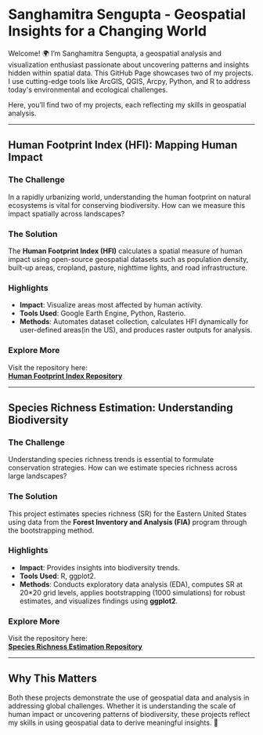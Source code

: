 # **Sanghamitra Sengupta - Geospatial Insights for a Changing World**

Welcome! 🌍 I’m Sanghamitra Sengupta, a geospatial analysis and visualization enthusiast passionate about uncovering patterns and insights hidden within spatial data. This GitHub Page showcases two of my projects. I use cutting-edge tools like ArcGIS, QGIS, Arcpy, Python, and R to address today's environmental and ecological challenges.

Here, you’ll find two of my projects, each reflecting my skills in geospatial analysis.

---

## **Human Footprint Index (HFI): Mapping Human Impact**

### **The Challenge**
In a rapidly urbanizing world, understanding the human footprint on natural ecosystems is vital for conserving biodiversity. How can we measure this impact spatially across landscapes?

### **The Solution**
The **Human Footprint Index (HFI)** calculates a spatial measure of human impact using open-source geospatial datasets such as population density, built-up areas, cropland, pasture, nighttime lights, and road infrastructure.

### **Highlights**
- **Impact**: Visualize areas most affected by human activity.  
- **Tools Used**: Google Earth Engine, Python, Rasterio.  
- **Methods**: Automates dataset collection, calculates HFI dynamically for user-defined areas(in the US), and produces raster outputs for analysis.  

### **Explore More**
Visit the repository here:  
[**Human Footprint Index Repository**](https://github.com/sanghamitra-sengupta/Human-Footprint-Index.git)

---

## **Species Richness Estimation: Understanding Biodiversity**

### **The Challenge**
Understanding species richness trends is essential to formulate conservation strategies. How can we estimate species richness across large landscapes?

### **The Solution**
This project estimates species richness (SR) for the Eastern United States using data from the **Forest Inventory and Analysis (FIA)** program through the bootstrapping method.

### **Highlights**
- **Impact**: Provides insights into biodiversity trends.  
- **Tools Used**: R, ggplot2.  
- **Methods**: Conducts exploratory data analysis (EDA), computes SR at 20*20 grid levels, applies bootstrapping (1000 simulations) for robust estimates, and visualizes findings using **ggplot2**.  

### **Explore More**
Visit the repository here:  
[**Species Richness Estimation Repository**](https://github.com/sanghamitra-sengupta/Seminar-R-project-FIA-.git)

---

## **Why This Matters**

Both these projects demonstrate the use of geospatial data and analysis in addressing global challenges. Whether it is understanding the scale of human impact or uncovering patterns of biodiversity, these projects reflect my skills in using geospatial data to derive meaningful insights. 🌱




